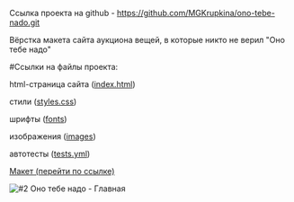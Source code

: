 Ссылка проекта на github - https://github.com/MGKrupkina/ono-tebe-nado.git

Вёрстка макета сайта аукциона вещей, в которые никто не верил "Оно тебе надо"

#Ссылки на файлы проекта:

html-страница сайта (<a href="https://github.com/MGKrupkina/ono-tebe-nado/blob/main/index.html" target="_blank">index.html</a>)

стили (<a href="https://github.com/MGKrupkina/ono-tebe-nado/blob/main/styles/style.css" target="_blank">styles.css</a>)

шрифты (<a href="https://github.com/MGKrupkina/ono-tebe-nado/tree/main/fonts" target="_blank">fonts</a>)

изображения (<a href="https://github.com/MGKrupkina/ono-tebe-nado/tree/main/images" target="_blank">images</a>)

автотесты (<a href="https://github.com/MGKrupkina/ono-tebe-nado/blob/main/.github/workflows/tests.yml" target="_blank">tests.yml</a>)


<a href="https://www.figma.com/file/unBuocGdAfnegz1sE0MknV/%232-Оно-тебе-надо?type=design&node-id=0-1&mode=design" target="_blank">Макет (перейти по ссылке)</a>

![#2 Оно тебе надо - Главная](https://github.com/MGKrupkina/ono-tebe-nado/assets/145542673/4e924329-42cf-4b71-aee9-672be5a3388b)

